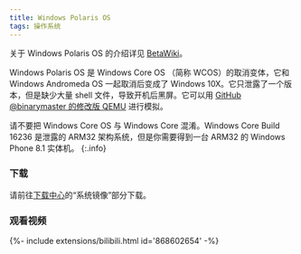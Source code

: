 ```yaml
---
title: Windows Polaris OS
tags: 操作系统
---
```


关于 Windows Polaris OS 的介绍详见 [BetaWiki](http://betawiki.net/wiki/Windows_Polaris_OS)。
<!--more-->

Windows Polaris OS 是 Windows Core OS （简称 WCOS）的取消变体，它和 Windows Andromeda OS 一起取消后变成了 Windows 10X。它只泄露了一个版本，但是缺少大量 shell 文件，导致开机后黑屏。它可以用 [GitHub @binarymaster 的修改版 QEMU](https://github.com/binarymaster/qemu/releases/tag/v6.2.0-winrt-v3) 进行模拟。

请不要把 Windows Core OS 与 Windows Core 混淆。Windows Core Build 16236 是泄露的 ARM32 架构系统，但是你需要得到一台 ARM32 的 Windows Phone 8.1 实体机。
{:.info}

### 下载

请前往[下载中心](/download)的“系统镜像”部分下载。

### 观看视频

<div>{%- include extensions/bilibili.html id='868602654' -%}</div>